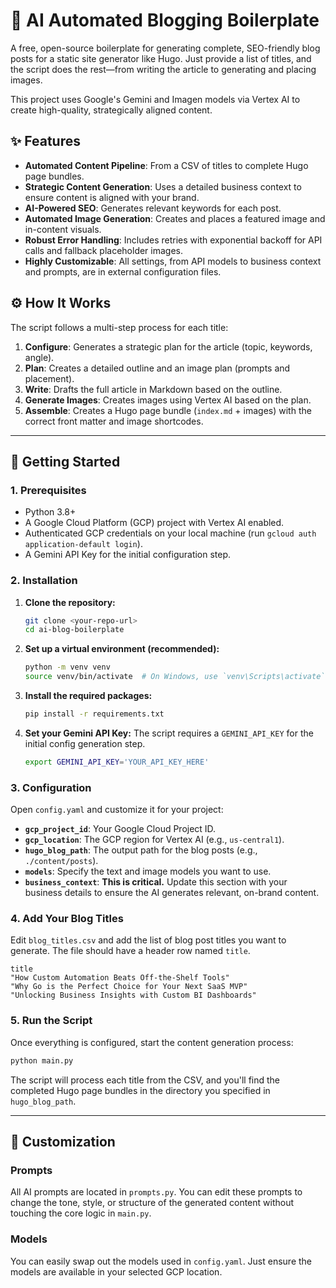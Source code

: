 # 🤖 AI Automated Blogging Boilerplate

A free, open-source boilerplate for generating complete, SEO-friendly blog posts for a static site generator like Hugo. Just provide a list of titles, and the script does the rest—from writing the article to generating and placing images.

This project uses Google's Gemini and Imagen models via Vertex AI to create high-quality, strategically aligned content.

## ✨ Features

- **Automated Content Pipeline**: From a CSV of titles to complete Hugo page bundles.
- **Strategic Content Generation**: Uses a detailed business context to ensure content is aligned with your brand.
- **AI-Powered SEO**: Generates relevant keywords for each post.
- **Automated Image Generation**: Creates and places a featured image and in-content visuals.
- **Robust Error Handling**: Includes retries with exponential backoff for API calls and fallback placeholder images.
- **Highly Customizable**: All settings, from API models to business context and prompts, are in external configuration files.

## ⚙️ How It Works

The script follows a multi-step process for each title:
1.  **Configure**: Generates a strategic plan for the article (topic, keywords, angle).
2.  **Plan**: Creates a detailed outline and an image plan (prompts and placement).
3.  **Write**: Drafts the full article in Markdown based on the outline.
4.  **Generate Images**: Creates images using Vertex AI based on the plan.
5.  **Assemble**: Creates a Hugo page bundle (`index.md` + images) with the correct front matter and image shortcodes.

---

## 🚀 Getting Started

### 1. Prerequisites

- Python 3.8+
- A Google Cloud Platform (GCP) project with Vertex AI enabled.
- Authenticated GCP credentials on your local machine (run `gcloud auth application-default login`).
- A Gemini API Key for the initial configuration step.

### 2. Installation

1.  **Clone the repository:**
    ```bash
    git clone <your-repo-url>
    cd ai-blog-boilerplate
    ```

2.  **Set up a virtual environment (recommended):**
    ```bash
    python -m venv venv
    source venv/bin/activate  # On Windows, use `venv\Scripts\activate`
    ```

3.  **Install the required packages:**
    ```bash
    pip install -r requirements.txt
    ```

4.  **Set your Gemini API Key:**
    The script requires a `GEMINI_API_KEY` for the initial config generation step.
    ```bash
    export GEMINI_API_KEY='YOUR_API_KEY_HERE'
    ```

### 3. Configuration

Open `config.yaml` and customize it for your project:

- **`gcp_project_id`**: Your Google Cloud Project ID.
- **`gcp_location`**: The GCP region for Vertex AI (e.g., `us-central1`).
- **`hugo_blog_path`**: The output path for the blog posts (e.g., `./content/posts`).
- **`models`**: Specify the text and image models you want to use.
- **`business_context`**: **This is critical.** Update this section with your business details to ensure the AI generates relevant, on-brand content.

### 4. Add Your Blog Titles

Edit `blog_titles.csv` and add the list of blog post titles you want to generate. The file should have a header row named `title`.

```csv
title
"How Custom Automation Beats Off-the-Shelf Tools"
"Why Go is the Perfect Choice for Your Next SaaS MVP"
"Unlocking Business Insights with Custom BI Dashboards"
```

### 5. Run the Script

Once everything is configured, start the content generation process:

```bash
python main.py
```

The script will process each title from the CSV, and you'll find the completed Hugo page bundles in the directory you specified in `hugo_blog_path`.

---

## 🔧 Customization

### Prompts

All AI prompts are located in `prompts.py`. You can edit these prompts to change the tone, style, or structure of the generated content without touching the core logic in `main.py`.

### Models

You can easily swap out the models used in `config.yaml`. Just ensure the models are available in your selected GCP location.